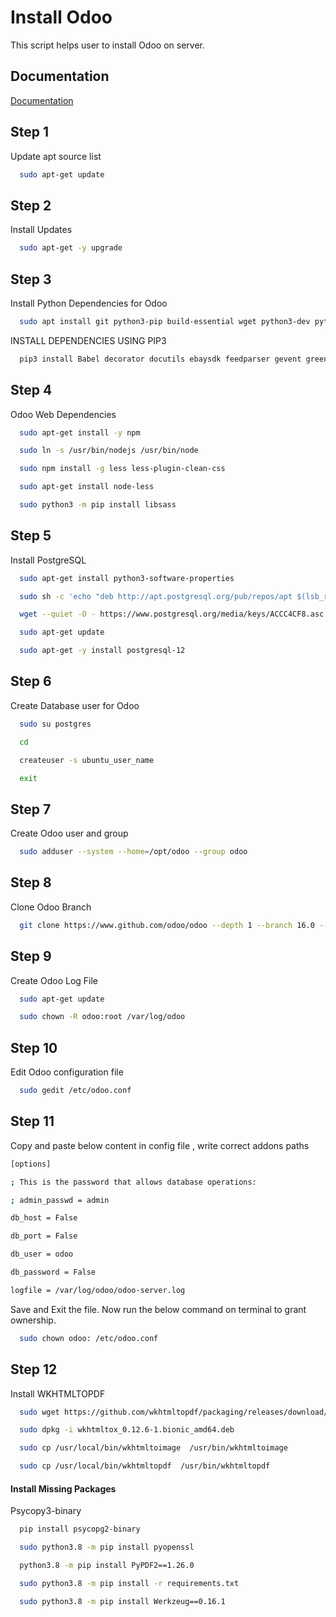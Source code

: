 
# Install Odoo

This script helps user to install Odoo on server.


## Documentation

[Documentation](https://www.getopenerp.com/install-odoo-12-on-ubuntu-18-04/)


## Step 1


Update apt source list

```bash
  sudo apt-get update
```

## Step 2
Install Updates

```bash
  sudo apt-get -y upgrade
```

## Step 3
Install Python Dependencies for Odoo

```bash
  sudo apt install git python3-pip build-essential wget python3-dev python3-venv python3-wheel libxslt-dev libzip-dev libldap2-dev libsasl2-dev python3-setuptools node-less
```

INSTALL DEPENDENCIES USING PIP3
```bash
  pip3 install Babel decorator docutils ebaysdk feedparser gevent greenlet html2text Jinja2 lxml Mako MarkupSafe mock num2words ofxparse passlib Pillow psutil psycogreen psycopg2 pydot pyparsing PyPDF2 pyserial python-dateutil python-openid pytz pyusb PyYAML qrcode reportlab requests six suds-jurko vatnumber vobject Werkzeug XlsxWriter xlwt xlrd
```

## Step 4

Odoo Web Dependencies
```bash
  sudo apt-get install -y npm
```


```bash
  sudo ln -s /usr/bin/nodejs /usr/bin/node
```


```bash
  sudo npm install -g less less-plugin-clean-css
```


```bash
  sudo apt-get install node-less
```


```bash
  sudo python3 -m pip install libsass
```

## Step 5
Install PostgreSQL 

```bash
  sudo apt-get install python3-software-properties
```


```bash
  sudo sh -c 'echo "deb http://apt.postgresql.org/pub/repos/apt $(lsb_release -cs)-pgdg main" > /etc/apt/sources.list.d/pgdg.list'
```

```bash
  wget --quiet -O - https://www.postgresql.org/media/keys/ACCC4CF8.asc | sudo apt-key add -
```

```bash
  sudo apt-get update
```

```bash
  sudo apt-get -y install postgresql-12
```

## Step 6
Create Database user for Odoo

```bash
  sudo su postgres
```

```bash
  cd
```

```bash
  createuser -s ubuntu_user_name
```

```bash
  exit
```

## Step 7

Create Odoo user and group

```bash
  sudo adduser --system --home=/opt/odoo --group odoo
```

## Step 8
Clone Odoo Branch
```bash
  git clone https://www.github.com/odoo/odoo --depth 1 --branch 16.0 --single-branch
```

## Step 9
Create Odoo Log File

```bash
  sudo apt-get update
```

```bash
  sudo chown -R odoo:root /var/log/odoo
```

## Step 10
Edit Odoo configuration file

```bash
  sudo gedit /etc/odoo.conf
```
## Step 11

Copy and paste below content in config file , write correct addons paths

```bash
[options]

; This is the password that allows database operations:

; admin_passwd = admin

db_host = False

db_port = False

db_user = odoo

db_password = False

logfile = /var/log/odoo/odoo-server.log
```

Save and Exit the file. Now run the below command on terminal to grant ownership.
```bash
  sudo chown odoo: /etc/odoo.conf
```

## Step 12

Install WKHTMLTOPDF
```bash
  sudo wget https://github.com/wkhtmltopdf/packaging/releases/download/0.12.6-1/wkhtmltox_0.12.6-1.bionic_amd64.deb
```

```bash
  sudo dpkg -i wkhtmltox_0.12.6-1.bionic_amd64.deb
```

```bash
  sudo cp /usr/local/bin/wkhtmltoimage  /usr/bin/wkhtmltoimage
```

```bash
  sudo cp /usr/local/bin/wkhtmltopdf  /usr/bin/wkhtmltopdf
```

#### Install Missing Packages

Psycopy3-binary
```bash
  pip install psycopg2-binary
```

```bash
  sudo python3.8 -m pip install pyopenssl
```

```bash
  python3.8 -m pip install PyPDF2==1.26.0
```

```bash
  sudo python3.8 -m pip install -r requirements.txt
```

```bash
  sudo python3.8 -m pip install Werkzeug==0.16.1
```
